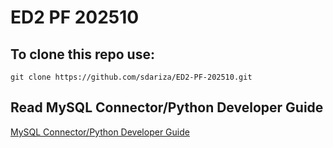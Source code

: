 # ED2 PF 202510
## To clone this repo use:
```
git clone https://github.com/sdariza/ED2-PF-202510.git
```

## Read MySQL Connector/Python Developer Guide
[MySQL Connector/Python Developer Guide](https://dev.mysql.com/doc/connector-python/en/)